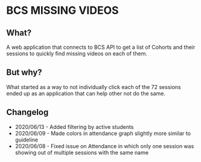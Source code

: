 # BCS MISSING VIDEOS

## What?

A web application that connects to BCS API to get a list of Cohorts and their sessions to quickly find missing videos on each of them. 

## But why?

What started as a way to not individually click each of the 72 sessions ended up as an application that can help other not do the same.

## Changelog

* 2020/06/13 - Added filtering by active students
* 2020/06/09 - Made colors in attendance graph slightly more similar to guideline
* 2020/06/08 - Fixed issue on Attendance in which only one session was showing out of multiple sessions with the same name